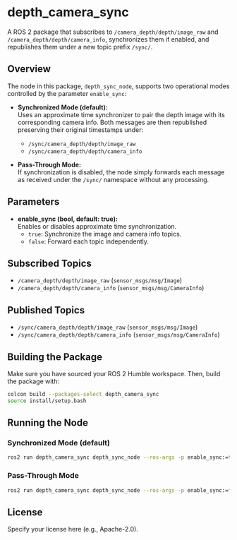 # depth_camera_sync

A ROS 2 package that subscribes to `/camera_depth/depth/image_raw` and `/camera_depth/depth/camera_info`, synchronizes them if enabled, and republishes them under a new topic prefix `/sync/`.

## Overview

The node in this package, `depth_sync_node`, supports two operational modes controlled by the parameter `enable_sync`:

- **Synchronized Mode (default):**  
  Uses an approximate time synchronizer to pair the depth image with its corresponding camera info. Both messages are then republished preserving their original timestamps under:
  - `/sync/camera_depth/depth/image_raw`
  - `/sync/camera_depth/depth/camera_info`

- **Pass-Through Mode:**  
  If synchronization is disabled, the node simply forwards each message as received under the `/sync/` namespace without any processing.

## Parameters

- **enable_sync (bool, default: true):**  
  Enables or disables approximate time synchronization.  
  - `true`: Synchronize the image and camera info topics.  
  - `false`: Forward each topic independently.

## Subscribed Topics

- `/camera_depth/depth/image_raw` (`sensor_msgs/msg/Image`)
- `/camera_depth/depth/camera_info` (`sensor_msgs/msg/CameraInfo`)

## Published Topics

- `/sync/camera_depth/depth/image_raw` (`sensor_msgs/msg/Image`)
- `/sync/camera_depth/depth/camera_info` (`sensor_msgs/msg/CameraInfo`)

## Building the Package

Make sure you have sourced your ROS 2 Humble workspace. Then, build the package with:

```bash
colcon build --packages-select depth_camera_sync
source install/setup.bash
```

## Running the Node

### Synchronized Mode (default)
```bash
ros2 run depth_camera_sync depth_sync_node --ros-args -p enable_sync:=true
```

### Pass-Through Mode
```bash
ros2 run depth_camera_sync depth_sync_node --ros-args -p enable_sync:=false
```

## License

Specify your license here (e.g., Apache-2.0).
